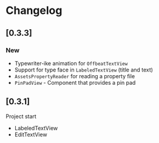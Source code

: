 # Changelog

## [0.3.3]

### New
- Typewriter-ike animation for ``OffbeatTextView``
- Support for type face in ``LabeledTextView`` (title and text)
- ``AssetsPropertyReader`` for reading a property file
- ``PinPadView`` - Component that provides a pin pad

## [0.3.1]
Project start

- LabeledTextView
- EditTextView